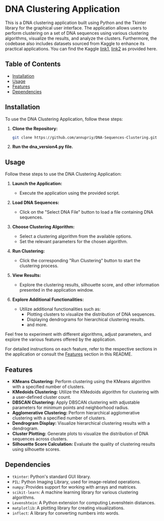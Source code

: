 # DNA Clustering Application
This is a DNA clustering application built using Python and the Tkinter library for the graphical user interface. The application allows users to perform clustering on a set of DNA sequences using various clustering algorithms, visualize the results, and analyze the clusters. Furthermore, the codebase also includes datasets sourced from Kaggle to enhance its practical applications. You can find the Kaggle [link1](https://www.kaggle.com/datasets/neelvasani/humandnadata), [link2](https://www.kaggle.com/datasets/neelvasani/chimpanzee-and-dog-dna) as provided here.

## Table of Contents

- [Installation](#installation)
- [Usage](#usage)
- [Features](#features)
- [Dependencies](#dependencies)

## Installation

To use the DNA Clustering Application, follow these steps:

1. **Clone the Repository:**
   ```bash
   git clone https://github.com/annupriy/DNA-Sequences-Clustering.git

2. **Run the dna_version4.py file.**

## Usage

Follow these steps to use the DNA Clustering Application:

1. **Launch the Application:**
   - Execute the application using the provided script.
   
2. **Load DNA Sequences:**
   - Click on the "Select DNA File" button to load a file containing DNA sequences.
   
3. **Choose Clustering Algorithm:**
   - Select a clustering algorithm from the available options.
   - Set the relevant parameters for the chosen algorithm.

4. **Run Clustering:**
   - Click the corresponding "Run Clustering" button to start the clustering process.

5. **View Results:**
   - Explore the clustering results, silhouette score, and other information presented in the application window.

6. **Explore Additional Functionalities:**
   - Utilize additional functionalities such as:
     - Plotting clusters to visualize the distribution of DNA sequences.
     - Displaying dendrograms for hierarchical clustering results.
     - and more.

Feel free to experiment with different algorithms, adjust parameters, and explore the various features offered by the application.

For detailed instructions on each feature, refer to the respective sections in the application or consult the [Features](#features) section in this README.

## Features

- **KMeans Clustering:** Perform clustering using the KMeans algorithm with a specified number of clusters.
- **KMedoids Clustering:** Utilize the KMedoids algorithm for clustering with a user-defined cluster count.
- **DBSCAN Clustering:** Apply DBSCAN clustering with adjustable parameters for minimum points and neighborhood radius.
- **Agglomerative Clustering:** Perform hierarchical agglomerative clustering with a specified number of clusters.
- **Dendrogram Display:** Visualize hierarchical clustering results with a dendrogram.
- **Cluster Plotting:** Generate plots to visualize the distribution of DNA sequences across clusters.
- **Silhouette Score Calculation:** Evaluate the quality of clustering results using silhouette scores.

## Dependencies

- `tkinter`: Python's standard GUI library.
- `PIL`: Python Imaging Library, used for image-related operations.
- `numpy`: Provides support for working with arrays and matrices.
- `scikit-learn`: A machine learning library for various clustering algorithms.
- `Levenshtein`: A Python extension for computing Levenshtein distances.
- `matplotlib`: A plotting library for creating visualizations.
- `inflect`: A library for converting numbers into words.

